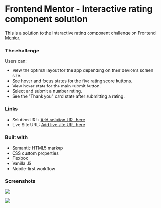 # Frontend Mentor - Interactive rating component solution

This is a solution to the [Interactive rating component challenge on Frontend Mentor](https://www.frontendmentor.io/challenges/interactive-rating-component-koxpeBUmI).

### The challenge

Users can:

- View the optimal layout for the app depending on their device's screen size.
- See hover and focus states for the five rating score buttons.
- View hover state for the main submit button.
- Select and submit a number rating.
- See the "Thank you" card state after submitting a rating.

### Links

- Solution URL: [Add solution URL here](https://github.com/MaltaWebDev/FrontEndMentorRating)
- Live Site URL: [Add live site URL here](https://maltawebdev.github.io/FrontEndMentorRating/)

### Built with

- Semantic HTML5 markup
- CSS custom properties
- Flexbox
- Vanilla JS
- Mobile-first workflow

### Screenshots

![](./screenshot1.jpg)

![](./screenshot2.jpg)
